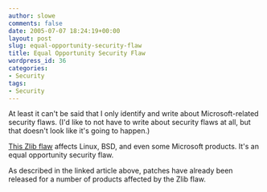 ```yaml
---
author: slowe
comments: false
date: 2005-07-07 18:24:19+00:00
layout: post
slug: equal-opportunity-security-flaw
title: Equal Opportunity Security Flaw
wordpress_id: 36
categories:
- Security
tags:
- Security
---
```


At least it can't be said that I only identify and write about Microsoft-related security flaws. (I'd like to not have to write about security flaws at all, but that doesn't look like it's going to happen.)

[This Zlib flaw](http://www.eweek.com/article2/0,1759,1834632,00.asp) affects Linux, BSD, and even some Microsoft products. It's an equal opportunity security flaw.

As described in the linked article above, patches have already been released for a number of products affected by the Zlib flaw.
